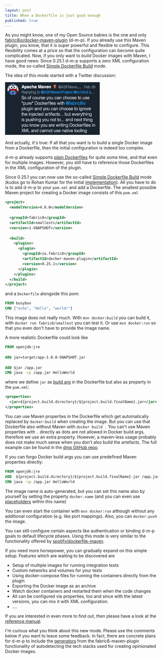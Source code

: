 ```yaml
---
layout: post
title: When a Dockerfile is just good enough
published: true
---
```


As you might know, one of my Open Source babies is the one and only [fabric8io/docker-maven-plugin][d-m-p] (d-m-p).
If you already use this Maven plugin, you know, that it is super powerful and flexible to configure.
This flexibility comes at a price so that the configuration can become quite complicated.
Now, if you only want to _build_ Docker images with Maven, I have good news:
Since 0.25.1 d-m-p supports a zero XML configuration mode, the so-called [Simple Dockerfile Build][simple-dockerfile-mode] mode.



<!-- more -->

The idea of this mode started with a Twitter discussion:


<img src="../images/maven-dmp-tweet.png" class="shadow center"/>


And actually, it's true: If all that you want is to build a single Docker image from a Dockerfile, then the initial configuration is indeed too complex.

d-m-p already supports [plain Dockerfiles][dockerfile-mode] for quite some time, and that even for multiple images.
However, you still have to reference those Dockerfiles in the XML configuration of the plugin.

Since 0.25.1 you can now use the so-called [Simple Dockerfile Build][simple-dockerfile-mode] mode (kudos go to Rohan Kumar for the initial [implementation][initial-pr]).
All you have to do is to add d-m-p to your `pom.xml` and add a Dockerfile.
The smallest possible Maven project for creating a Docker image consists of this `pom.xml`

```xml
<project>
  <modelVersion>4.0.0</modelVersion>

  <groupId>fabric8</groupId>
  <artifactId>smallest</artifactId>
  <version>1-SNAPSHOT</version>

  <build>
    <plugins>
      <plugin>
        <groupId>io.fabric8</groupId>
        <artifactId>docker-maven-plugin</artifactId>
        <version>0.25.1</version>
      </plugin>
    </plugins>
  </build>
</project>
```

and a `Dockerfile` alongside this pom:

```dockerfile
FROM busybox
CMD ["echo", "Hello", "world!"]
```

This image does not really much.
With `mvn docker:build` you can build it, with `docker run fabric8/smallest` you can test it.
Or use `mvn docker:run` so that you even don't have to provide the image name.

A more realistic Dockerfile could look like


```dockerfile
FROM openjdk:jre

ARG jar=target/app-1.0.0-SNAPSHOT.jar

ADD $jar /app.jar
CMD java -cp /app.jar HelloWorld
```

where we define `jar` as [build arg][docker-build-arg] in the Dockerfile but also as property in the `pom.xml`:

```xml
<properties>
  <jar>${project.build.directory}/${project.build.finalName}.jar</jar>
</properties>
```

You can use Maven properties in the Dockerfile which get automatically replaced by `docker:build` when creating the image.
But you can use that Dockerfile also without Maven with `docker build .`
You can't use Maven properties with `.` directly as dots are not allowed in Docker build args, therefore we use an extra property.
However, a maven-less usage probably does not make much sense when you don't also build the artefacts.
The full example can be found in the [dmp GitHub repo][simple-dockerfile-example].

If you can forgo Docker build args you can use predefined Maven properties directly:

```dockerfile
FROM openjdk:jre
ADD  ${project.build.directory}/${project.build.finalName}.jar /app.jar
CMD java -cp /app.jar HelloWorld
```

The image name is auto-generated, but you can set this name also by yourself by setting the property `docker.name` (and you can even use [placeholders][dmp-placeholders] within this name)

You can even start the container with `mvn docker:run` although without any additional configuration (e.g. like port mappings).
Also, you can `docker:push` the image.

You can still configure certain aspects like authentication or binding d-m-p goals to default lifecycle phases.
Using this mode is very similar to the functionality offered by [spotify/dockerfile-maven][spotify-dockerfile-maven].

If you need more horsepower, you can gradually expand on this simple setup.
Features which are waiting to be discovered are

* Setup of multiple images for running integration tests
* Custom networks and volumes for your tests
* Using docker-compose files for running the containers directly from the plugin
* Exporting the Docker image as an archive
* Watch docker containers and restarted them when the code changes
* All can be configured via properties, too and since with the latest versions, you can mix it with XML configuration.
* ....

If you are interested in even more to find out, then please have a look at the [reference manual][dmp-manual].

I'm curious what you think about this new mode.
Please use the comments below if you want to leave some feedback.
In fact, there are concrete plans for d-m-p to include the [generators][fmp-generator] from the fabric8-maven-plugin functionality of autodetecting the tech stacks used for creating opinionated Docker images.

[d-m-p]: https://github.com/fabric8io/docker-maven-plugin/
[dmp-manual]: https://dmp.fabric8.io/
[simple-dockerfile-mode]: https://dmp.fabric8.io/#simple-dockerfile-build
[dockerfile-mode]: https://dmp.fabric8.io/#external-dockerfile
[initial-pr]: https://github.com/fabric8io/docker-maven-plugin/pull/969
[spotify-dockerfile-maven]: https://github.com/spotify/dockerfile-maven
[dmp-placeholders]: https://dmp.fabric8.io/#image-name-placeholders
[simple-dockerfile-example]: https://github.com/fabric8io/docker-maven-plugin/tree/master/samples/zero-config
[fmp-generator]: https://maven.fabric8.io/#generators
[docker-build-arg]: https://docs.docker.com/engine/reference/commandline/build/#set-build-time-variables---build-arg

